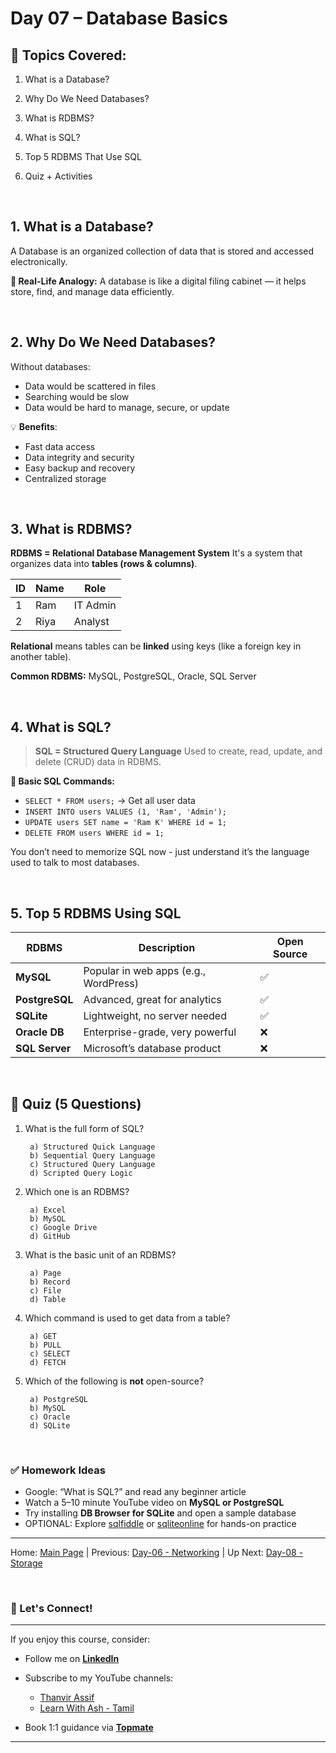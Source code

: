 # Day 07 – Database Basics

## 📌 Topics Covered:

1. What is a Database?

2. Why Do We Need Databases?

3. What is RDBMS?

4. What is SQL?

8. Top 5 RDBMS That Use SQL

9. Quiz + Activities

<br>

## 1. What is a Database?

A Database is an organized collection of data that is stored and accessed electronically.

**🧠 Real-Life Analogy:** 
A database is like a digital filing cabinet — it helps store, find, and manage data efficiently.

<br>

## 2. Why Do We Need Databases?

Without databases:

* Data would be scattered in files
* Searching would be slow
* Data would be hard to manage, secure, or update

💡 **Benefits**:

* Fast data access
* Data integrity and security
* Easy backup and recovery
* Centralized storage

<br>

## 3. What is RDBMS?

**RDBMS = Relational Database Management System**
It's a system that organizes data into **tables (rows & columns)**.

| ID     | Name        | Role     |
| -------- | ------------- | ---------- |
| 1      | Ram       | IT Admin |
| 2      | Riya        | Analyst  |


**Relational** means tables can be **linked** using keys (like a foreign key in another table).

**Common RDBMS:** MySQL, PostgreSQL, Oracle, SQL Server

<br>

## 4. What is SQL?

> **SQL = Structured Query Language**
> Used to create, read, update, and delete (CRUD) data in RDBMS.

**🧪 Basic SQL Commands:**

* `SELECT * FROM users;` → Get all user data
* `INSERT INTO users VALUES (1, 'Ram', 'Admin');`
* `UPDATE users SET name = 'Ram K' WHERE id = 1;`
* `DELETE FROM users WHERE id = 1;`

You don’t need to memorize SQL now - just understand it’s the language used to talk to most databases.

<br>

## 5. Top 5 RDBMS Using SQL

| RDBMS          | Description                           | Open Source |
| -------------- | ------------------------------------- | ----------- |
| **MySQL**      | Popular in web apps (e.g., WordPress) | ✅           |
| **PostgreSQL** | Advanced, great for analytics         | ✅           |
| **SQLite**     | Lightweight, no server needed         | ✅           |
| **Oracle DB**  | Enterprise-grade, very powerful       | ❌           |
| **SQL Server** | Microsoft’s database product          | ❌           |

<br>

## 📝 Quiz (5 Questions)

1. What is the full form of SQL?

        a) Structured Quick Language
        b) Sequential Query Language
        c) Structured Query Language
        d) Scripted Query Logic

2. Which one is an RDBMS?

        a) Excel
        b) MySQL
        c) Google Drive
        d) GitHub

3. What is the basic unit of an RDBMS?

        a) Page
        b) Record
        c) File
        d) Table

4. Which command is used to get data from a table?

        a) GET
        b) PULL
        c) SELECT
        d) FETCH

5. Which of the following is **not** open-source?

        a) PostgreSQL
        b) MySQL
        c) Oracle
        d) SQLite

<br>

### ✅ Homework Ideas

* Google: “What is SQL?” and read any beginner article
* Watch a 5–10 minute YouTube video on **MySQL or PostgreSQL**
* Try installing **DB Browser for SQLite** and open a sample database
* OPTIONAL: Explore [sqlfiddle](https://sqlfiddle.com) or [sqliteonline](https://sqliteonline.com) for hands-on practice

---
Home: [Main Page](/README.md) | Previous: [Day-06 - Networking](/Day-06.md) | Up Next: [Day-08 - Storage](/Day-08.md)

<br>

### 🤝 Let's Connect!
---

If you enjoy this course, consider:
- Follow me on **[LinkedIn](https://www.linkedin.com/in/thanvir-assif-1b3435203/)**
- Subscribe to my YouTube channels:
        
    * [Thanvir Assif](https://www.youtube.com/@thanvirassif731) 
    * [Learn With Ash - Tamil](https://www.youtube.com/@learnwithashtamil7)

- Book 1:1 guidance via **[Topmate](https://topmate.io/thanvir_assif/)**

---